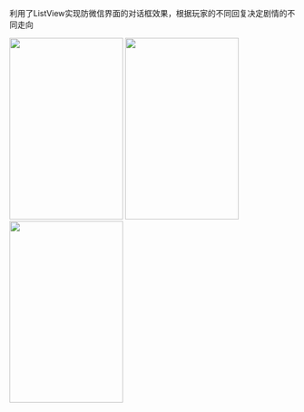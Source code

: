 利用了ListView实现防微信界面的对话框效果，根据玩家的不同回复决定剧情的不同走向

<img src="http://o6l44gyn5.bkt.clouddn.com/359084851.jpg" width="200" height="320" alt=""/>

<img src="http://o6l44gyn5.bkt.clouddn.com/dog%20%283%29.jpeg" width="200" height="320" alt=""/>

<img src="http://o6l44gyn5.bkt.clouddn.com/dog%20%281%29.jpeg" width="200" height="320" alt=""/>
